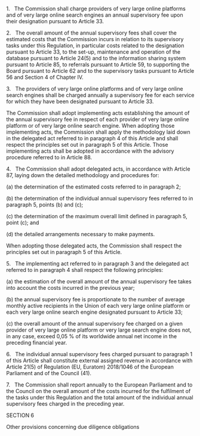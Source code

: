 1.   The Commission shall charge providers of very large online platforms and of very large online search engines an annual supervisory fee upon their designation pursuant to Article 33.

2.   The overall amount of the annual supervisory fees shall cover the estimated costs that the Commission incurs in relation to its supervisory tasks under this Regulation, in particular costs related to the designation pursuant to Article 33, to the set-up, maintenance and operation of the database pursuant to Article 24(5) and to the information sharing system pursuant to Article 85, to referrals pursuant to Article 59, to supporting the Board pursuant to Article 62 and to the supervisory tasks pursuant to Article 56 and Section 4 of Chapter IV.

3.   The providers of very large online platforms and of very large online search engines shall be charged annually a supervisory fee for each service for which they have been designated pursuant to Article 33.

The Commission shall adopt implementing acts establishing the amount of the annual supervisory fee in respect of each provider of very large online platform or of very large online search engine. When adopting those implementing acts, the Commission shall apply the methodology laid down in the delegated act referred to in paragraph 4 of this Article and shall respect the principles set out in paragraph 5 of this Article. Those implementing acts shall be adopted in accordance with the advisory procedure referred to in Article 88.

4.   The Commission shall adopt delegated acts, in accordance with Article 87, laying down the detailed methodology and procedures for:

(a) the determination of the estimated costs referred to in paragraph 2;

(b) the determination of the individual annual supervisory fees referred to in paragraph 5, points (b) and (c);

(c) the determination of the maximum overall limit defined in paragraph 5, point (c); and

(d) the detailed arrangements necessary to make payments.

When adopting those delegated acts, the Commission shall respect the principles set out in paragraph 5 of this Article.

5.   The implementing act referred to in paragraph 3 and the delegated act referred to in paragraph 4 shall respect the following principles:

(a) the estimation of the overall amount of the annual supervisory fee takes into account the costs incurred in the previous year;

(b) the annual supervisory fee is proportionate to the number of average monthly active recipients in the Union of each very large online platform or each very large online search engine designated pursuant to Article 33;

(c) the overall amount of the annual supervisory fee charged on a given provider of very large online platform or very large search engine does not, in any case, exceed 0,05 % of its worldwide annual net income in the preceding financial year.

6.   The individual annual supervisory fees charged pursuant to paragraph 1 of this Article shall constitute external assigned revenue in accordance with Article 21(5) of Regulation (EU, Euratom) 2018/1046 of the European Parliament and of the Council (41).

7.   The Commission shall report annually to the European Parliament and to the Council on the overall amount of the costs incurred for the fulfilment of the tasks under this Regulation and the total amount of the individual annual supervisory fees charged in the preceding year.

SECTION 6

Other provisions concerning due diligence obligations